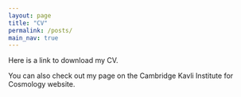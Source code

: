 ```yaml
---
layout: page
title: "CV"
permalink: /posts/
main_nav: true
---
```


Here is a link to download my CV.

You can also check out my page on the Cambridge Kavli Institute for Cosmology website.
